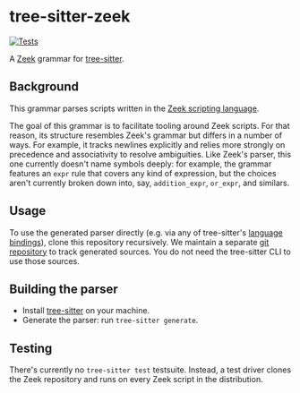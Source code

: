 # tree-sitter-zeek

[![Tests](https://github.com/ckreibich/tree-sitter-zeek/actions/workflows/test.yaml/badge.svg)](https://github.com/ckreibich/tree-sitter-zeek/actions/workflows/test.yaml)

A [Zeek](https://zeek.org) grammar for [tree-sitter](https://github.com/tree-sitter/tree-sitter).

## Background

This grammar parses scripts written in the [Zeek scripting
language](https://docs.zeek.org/en/master/script-reference/index.html).

The goal of this grammar is to facilitate tooling around Zeek
scripts. For that reason, its structure resembles Zeek's grammar but differs in
a number of ways. For example, it tracks newlines explicitly and relies more
strongly on precedence and associativity to resolve ambiguities. Like Zeek's
parser, this one currently doesn't name symbols deeply: for example, the grammar
features an `expr` rule that covers any kind of expression, but the choices
aren't currently broken down into, say, `addition_expr`, `or_expr`, and
similars.

## Usage

To use the generated parser directly (e.g. via any of tree-sitter's
[language bindings](https://tree-sitter.github.io/tree-sitter/#language-bindings)),
clone this repository recursively. We maintain a separate
[git repository](https://github.com/ckreibich/tree-sitter-zeek-src)
to track generated sources. You do not need the tree-sitter CLI to use
those sources.

## Building the parser

* Install [tree-sitter](https://tree-sitter.github.io/tree-sitter/creating-parsers#installation) on your machine.
* Generate the parser: run `tree-sitter generate`.

## Testing

There's currently no `tree-sitter test` testsuite. Instead, a test driver
clones the Zeek repository and runs on every Zeek script in the distribution.
